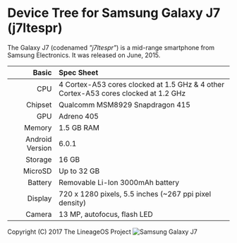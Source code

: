 Device Tree for Samsung Galaxy J7 (j7ltespr)
==============================================

The Galaxy J7 (codenamed _"j7ltespr"_) is a mid-range smartphone from Samsung Electronics.
It was released on June, 2015.

Basic   | Spec Sheet
-------:|:-------------------------
CPU     | 4 Cortex-A53 cores clocked at 1.5 GHz & 4 other Cortex-A53 cores clocked at 1.2 GHz
Chipset | Qualcomm MSM8929 Snapdragon 415
GPU     | Adreno 405
Memory  | 1.5 GB RAM
Android Version | 6.0.1
Storage | 16 GB
MicroSD | Up to 32 GB
Battery | Removable Li-Ion 3000mAh battery
Display | 720 x 1280 pixels, 5.5 inches (~267 ppi pixel density)
Camera  | 13 MP, autofocus, flash LED

Copyright (C) 2017 The LineageOS Project
![Samsung Galaxy J7](http://cdn2.gsmarena.com/vv/pics/samsung/samsung-galaxy-j7-j700f-2.jpg "Samsung Galaxy J7")
